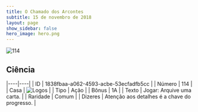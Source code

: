 ```yaml
---
title: O Chamado dos Arcontes
subtitle: 15 de novembro de 2018
layout: page
show_sidebar: false
hero_image: hero.png
---
```


![114](https://cdn.keyforgegame.com/media/card_front/pt/341_114_X6V5QX33Q589_pt.png)

## Ciência

|----|----|
| ID | 1838fbaa-a062-4593-acbe-53ecfadfb5cc |
| Número | 114 |
| Casa | ![Logos](https://archonarcana.com/images/thumb/c/ce/Logos.png/22px-Logos.png "Logos") |
| Tipo | Ação |
| Bônus | 1A |
| Texto | Jogar: Arquive uma carta. |
| Raridade | Comum |
| Dizeres | Atenção aos detalhes é a chave do progresso. |
